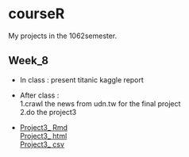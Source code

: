 # courseR

My projects in the 1062semester.

Week_8
------
* In class : present titanic kaggle report

* After class :<br />
 1.crawl the news from udn.tw for the final project <br />
 2.do the project3<br />

* [Project3_ Rmd](https://dppss90008.github.io/NTU-CSX-DataScience--Group5/blob/master/Project3/project_3.Rmd)<br />
  [Project3_ html](https://dppss90008.github.io/NTU-CSX-DataScience--Group5/Project3/project_3.nb.html)<br />
  [Project3_ csv](https://dppss90008.github.io/NTU-CSX-DataScience--Group5/blob/master/Project3/answer.csv)<br />
